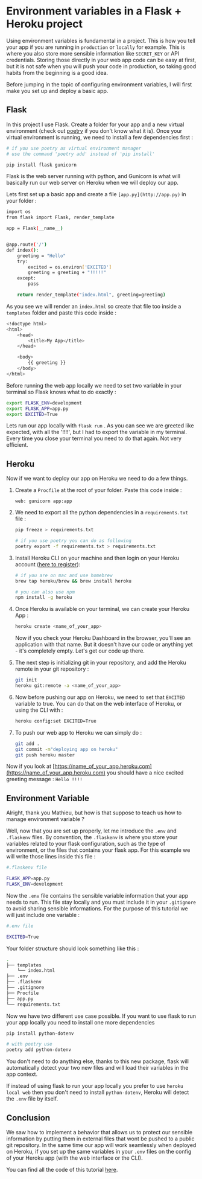<!--
.. title: Environment variables in a Flask + Heroku project
.. slug: variables-flask-heroku
.. date: 2020-04-19 15:43:36 UTC+02:00
.. tags: flask, heroku
.. category:
.. link:
.. description: Quick tutorial to understand good practices on using environment variables.
.. type: text
-->

# Environment variables in a Flask + Heroku project

Using environment variables is fundamental in a project. This is how you tell your app if you are running in `production` or `locally` for example. This is where you also store more sensible information like `SECRET_KEY` or API credentials. Storing those directly in your web app code can be easy at first, but it is not safe when you will push your code in production, so taking good habits from the beginning is a good idea.

Before jumping in the topic of configuring environment variables, I will first make you set up and deploy a basic app.

## Flask

In this project I use Flask. Create a folder for your app and a new virtual environment (check out [poetry](https://github.com/python-poetry/poetry) if you don't know what it is). Once your virtual environment is running, we need to install a few dependencies first :

```bash
# if you use poetry as virtual environment manager
# use the command 'poetry add' instead of 'pip install'

pip install flask gunicorn
```

Flask is the web server running with python, and Gunicorn is what will basically run our web server on Heroku when we will deploy our app.

Lets first set up a basic app and create a file `[app.py](http://app.py)` in your folder :

```bash
import os
from flask import Flask, render_template

app = Flask(__name__)


@app.route('/')
def index():
    greeting = "Hello"
    try:
        excited = os.environ['EXCITED']
        greeting = greeting + "!!!!!"
    except:
        pass

    return render_template("index.html", greeting=greeting)
```

As you see we will render an `index.html` so create that file too inside a `templates` folder and paste this code inside :

```bash
<!doctype html>
<html>
    <head>
        <title>My App</title>
    </head>

    <body>
        {{ greeting }}
    </body>
</html>
```

Before running the web app locally we need to set two variable in your terminal so Flask knows what to do exactly :

```bash
export FLASK_ENV=development
export FLASK_APP=app.py
export EXCITED=True
```

Lets run our app locally with `flask run` . As you can see we are greeted like expected, with all the '!!!!', but I had to export the variable in my terminal. Every time you close your terminal you need to do that again. Not very efficient.

## Heroku

Now if we want to deploy our app on Heroku we need to do a few things.

1. Create a `Procfile` at the root of your folder. Paste this code inside :

    ```text
    web: gunicorn app:app
    ```

2. We need to export all the python dependencies in a `requirements.txt` file :

    ```bash
    pip freeze > requirements.txt

    # if you use poetry you can do as following
    poetry export -f requirements.txt > requirements.txt
    ```

3. Install Heroku CLI on your machine and then login on your Heroku account ([here to register](https://signup.heroku.com/)):

    ```bash
    # if you are on mac and use homebrew
    brew tap heroku/brew && brew install heroku

    # you can also use npm
    npm install -g heroku
    ```

4. Once Heroku is available on your terminal, we can create your Heroku App :

    ```bash
    heroku create <name_of_your_app>
    ```

    Now if you check your Heroku Dashboard in the browser, you'll see an application with that name. But it doesn't have our code or anything yet - it's completely empty. Let's get our code up there.

5. The next step is initializing git in your repository, and add the Heroku remote in your git repository :

    ```bash
    git init
    heroku git:remote -a <name_of_your_app>
    ```

6. Now before pushing our app on Heroku, we need to set that `EXCITED` variable to true. You can do that on the web interface of Heroku, or using the CLI with :

    ```bash
    heroku config:set EXCITED=True
    ```

7. To push our web app to Heroku we can simply do :

    ```bash
    git add .
    git commit -m"deploying app on heroku"
    git push heroku master
    ```

Now if you look at [https://name_of_your_app.heroku.com](https://name_of_your_app.heroku.com) you should have a nice excited greeting message : `Hello !!!!`

## Environment Variable

Alright, thank you Mathieu, but how is that suppose to teach us how to manage environment variable ?

Well, now that you are set up properly, let me introduce the `.env`  and `.flaskenv` files. By convention, the `.flaskenv` is where you store your variables related to your flask configuration, such as the type of environment, or the files that contains your flask app. For this example we will write those lines inside this file :

```bash
#.flaskenv file

FLASK_APP=app.py
FLASK_ENV=development
```

Now the `.env` file contains the sensible variable information that your app needs to run. This file stay locally and you must include it in your `.gitignore` to avoid sharing sensible informations. For the purpose of this tutorial we will just include one variable :

```bash
#.env file

EXCITED=True
```

Your folder structure should look something like this :

```bash
.
├── templates
    └── index.html
├── .env
├── .flaskenv
├── .gitignore
├── Procfile
├── app.py
└── requirements.txt
```

Now we have two different use case possible. If you want to use flask to run your app locally you need to install one more dependencies

```bash
pip install python-dotenv

# with poetry use
poetry add python-dotenv
```

You don't need to do anything else, thanks to this new package, flask will automatically detect your two new files and will load their variables in the app context.

If instead of using flask to run your app locally you prefer to use `heroku local web` then you don't need to install `python-dotenv`, Heroku will detect the `.env` file by itself.

## Conclusion

We saw how to implement a behavior that allows us to protect our sensible information by putting them in external files that wont be pushed to a public git repository. In the same time our app will work seamlessly when deployed on Heroku, if you set up the same variables in your `.env` files on the config of your Heroku app (with the web interface or the CLI).

You can find all the code of this tutorial [here](https://github.com/MattiooFR/Tutorials/tree/master/FlaskHerokuEnv).
